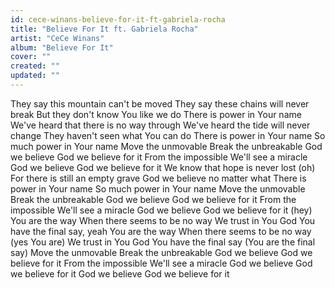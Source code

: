 ```yaml
---
id: cece-winans-believe-for-it-ft-gabriela-rocha
title: "Believe For It ft. Gabriela Rocha"
artist: "CeCe Winans"
album: "Believe For It"
cover: ""
created: ""
updated: ""
---
```


They say this mountain can't be moved
They say these chains will never break
But they don't know You like we do
There is power in Your name
We've heard that there is no way through
We've heard the tide will never change
They haven't seen what You can do
There is power in Your name
So much power in Your name
Move the unmovable
Break the unbreakable
God we believe
God we believe for it
From the impossible
We'll see a miracle
God we believe
God we believe for it
We know that hope is never lost (oh)
For there is still an empty grave
God we believe no matter what
There is power in Your name
So much power in Your name
Move the unmovable
Break the unbreakable
God we believe
God we believe for it
From the impossible
We'll see a miracle
God we believe
God we believe for it (hey)
You are the way
When there seems to be no way
We trust in You
God You have the final say, yeah
You are the way
When there seems to be no way (yes You are)
We trust in You
God You have the final say
(You are the final say)
Move the unmovable
Break the unbreakable
God we believe
God we believe for it
From the impossible
We'll see a miracle
God we believe
God we believe for it
God we believe
God we believe for it